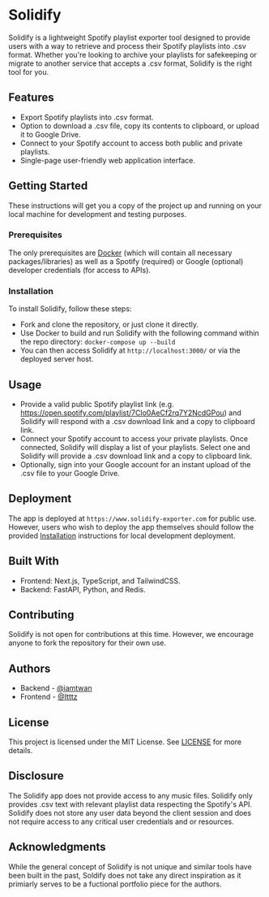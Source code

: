 # Solidify

Solidify is a lightweight Spotify playlist exporter tool designed to provide users with a way to retrieve and process their Spotify playlists into .csv format. Whether you're looking to archive your playlists for safekeeping or migrate to another service that accepts a .csv format, Solidify is the right tool for you.

## Features

- Export Spotify playlists into .csv format.
- Option to download a .csv file, copy its contents to clipboard, or upload it to Google Drive.
- Connect to your Spotify account to access both public and private playlists.
- Single-page user-friendly web application interface.

## Getting Started

These instructions will get you a copy of the project up and running on your local machine for development and testing purposes.

### Prerequisites

The only prerequisites are [Docker](https://www.docker.com/) (which will contain all necessary packages/libraries) as well as a Spotify (required) or Google (optional) developer credentials (for access to APIs).

### Installation

To install Solidify, follow these steps:

- Fork and clone the repository, or just clone it directly.
- Use Docker to build and run Solidify with the following command within the repo directory: `docker-compose up --build`
- You can then access Solidify at `http://localhost:3000/` or via the deployed server host.

## Usage

- Provide a valid public Spotify playlist link (e.g. https://open.spotify.com/playlist/7Clo0AeCf2rq7Y2NcdGPou) and Solidify will respond with a .csv download link and a copy to clipboard link.
- Connect your Spotify account to access your private playlists. Once connected, Solidify will display a list of your playlists. Select one and Solidify will provide a .csv download link and a copy to clipboard link.
- Optionally, sign into your Google account for an instant upload of the .csv file to your Google Drive.

## Deployment

The app is deployed at `https://www.solidify-exporter.com` for public use. However, users who wish to deploy the app themselves should follow the provided [Installation](https://github.com/iamtwan/solidify/edit/main/README.md#installation) instructions for local development deployment.

## Built With

- Frontend: Next.js, TypeScript, and TailwindCSS.
- Backend: FastAPI, Python, and Redis.

## Contributing

Solidify is not open for contributions at this time. However, we encourage anyone to fork the repository for their own use.

## Authors

- Backend - [@iamtwan](https://github.com/iamtwan)
- Frontend - [@Itttz](https://github.com/Itttz)

## License

This project is licensed under the MIT License. See [LICENSE](LICENSE) for more details.

## Disclosure

The Solidify app does not provide access to any music files. Solidify only provides .csv text with relevant playlist data respecting the Spotify's API. Solidify does not store any user data beyond the client session and does not require access to any critical user credentials and or resources.

## Acknowledgments

While the general concept of Solidify is not unique and similar tools have been built in the past, Soldify does not take any direct inspiration as it primiarly serves to be a fuctional portfolio piece for the authors.

